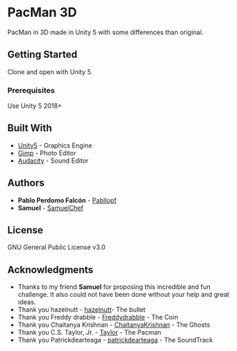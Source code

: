 # PacMan 3D

PacMan in 3D made in Unity 5 with some differences than original.

## Getting Started

Clone and open with Unity 5.

### Prerequisites

Use Unity 5 2018+

## Built With

* [Unity5](https://unity3d.com/) - Graphics Engine
* [Gimp](https://www.gimp.org/) - Photo Editor
* [Audacity](https://www.audacityteam.org/) - Sound Editor

## Authors

* **Pablo Perdomo Falcón** - [Pabllopf](https://github.com/pabllopf)
* **Samuel** - [SamuelChef]()

## License

GNU General Public License v3.0

## Acknowledgments

* Thanks to my friend **Samuel** for proposing this incredible and fun challenge. It also could not have been done without your help and great ideas.
* Thank you hazelnutt - [hazelnutt](https://sketchfab.com/hazelnutt)- The bullet
* Thank you Freddy drabble - [Freddydrabble](https://sketchfab.com/FredDrabble) - The Coin
* Thank you Chaitanya Krishnan - [ChaitanyaKrishnan](https://sketchfab.com/chaitanyak) - The Ghosts
* Thank you C.S. Taylor, Jr. - [Taylor](https://www.youtube.com/channel/UC11_YbTBCny2xVh_zVJ1Pqw) - The Pacman
* Thank you Patrickdearteaga - [patrickdearteaga](https://patrickdearteaga.com) - The SoundTrack


